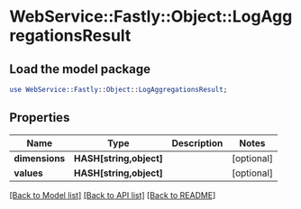 # WebService::Fastly::Object::LogAggregationsResult

## Load the model package
```perl
use WebService::Fastly::Object::LogAggregationsResult;
```

## Properties
Name | Type | Description | Notes
------------ | ------------- | ------------- | -------------
**dimensions** | **HASH[string,object]** |  | [optional] 
**values** | **HASH[string,object]** |  | [optional] 

[[Back to Model list]](../README.md#documentation-for-models) [[Back to API list]](../README.md#documentation-for-api-endpoints) [[Back to README]](../README.md)


